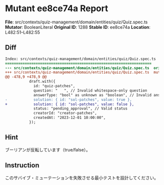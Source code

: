 # Mutant ee8ce74a Report

**File**: src/contexts/quiz-management/domain/entities/quiz/Quiz.spec.ts
**Mutator**: BooleanLiteral
**Original ID**: 1288
**Stable ID**: ee8ce74a
**Location**: L482:51–L482:55

## Diff

```diff
Index: src/contexts/quiz-management/domain/entities/quiz/Quiz.spec.ts
===================================================================
--- src/contexts/quiz-management/domain/entities/quiz/Quiz.spec.ts	original
+++ src/contexts/quiz-management/domain/entities/quiz/Quiz.spec.ts	mutated #1288
@@ -478,9 +478,9 @@
           draft.with({
             id: "quiz-patches",
             question: "   ", // Invalid whitespace-only question
             answerType: "bool" as unknown as "boolean", // Invalid answerType
-            solution: { id: "sol-patches", value: true },
+            solution: { id: "sol-patches", value: false },
             status: "pending_approval", // Valid status
             creatorId: "creator-patches",
             createdAt: "2023-12-01 10:00:00",
           });
```

## Hint

ブーリアンが反転しています（true/false）。

## Instruction

このサバイブ・ミューテーションを失敗させる最小テストを設計してください。
